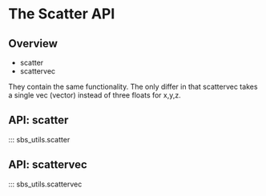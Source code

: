 # The Scatter API

## Overview

- scatter 
- scattervec

They contain the same functionality. The only differ in that scattervec takes a single vec (vector) instead of three floats for x,y,z.


## API: scatter 


::: sbs_utils.scatter

## API: scattervec

::: sbs_utils.scattervec

